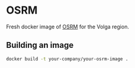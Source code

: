 # OSRM

Fresh docker image of [OSRM](https://project-osrm.org/) for the Volga region.


## Building an image

```bash
docker build -t your-company/your-osrm-image .
```
